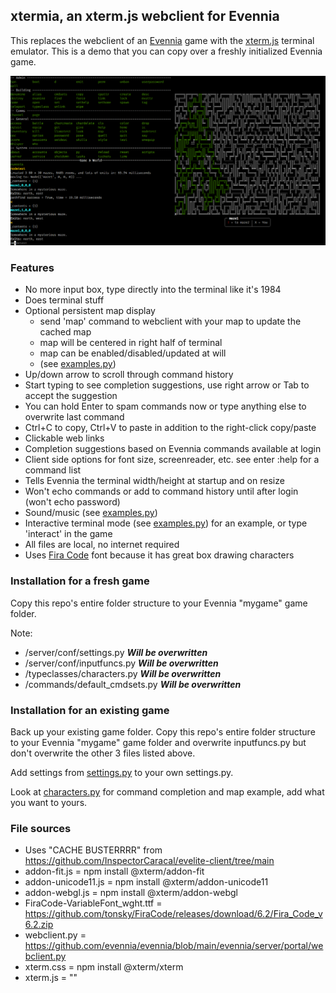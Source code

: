 ## xtermia, an xterm.js webclient for Evennia
This replaces the webclient of an [Evennia](https://github.com/evennia/evennia/tree/main) game with the [xterm.js](https://github.com/xtermjs/xterm.js) terminal emulator.
This is a demo that you can copy over a freshly initialized Evennia game.

![screenshot](./term.png)

### Features
- No more input box, type directly into the terminal like it's 1984
- Does terminal stuff
- Optional persistent map display
    - send 'map' command to webclient with your map to update the cached map
    - map will be centered in right half of terminal
	- map can be enabled/disabled/updated at will
    - (see [examples.py](commands/examples.py))
- Up/down arrow to scroll through command history
- Start typing to see completion suggestions, use right arrow or Tab to accept the suggestion
- You can hold Enter to spam commands now or type anything else to overwrite last command
- Ctrl+C to copy, Ctrl+V to paste in addition to the right-click copy/paste
- Clickable web links
- Completion suggestions based on Evennia commands available at login
- Client side options for font size, screenreader, etc. see enter :help for a command list
- Tells Evennia the terminal width/height at startup and on resize
- Won't echo commands or add to command history until after login (won't echo password)
- Sound/music (see [examples.py](commands/examples.py))
- Interactive terminal mode (see [examples.py](commands/examples.py)) for an example, or type 'interact' in the game
- All files are local, no internet required
- Uses [Fira Code](https://github.com/tonsky/FiraCode) font because it has great box drawing characters

### Installation for a fresh game
Copy this repo's entire folder structure to your Evennia "mygame" game folder.

Note: 
- /server/conf/settings.py ***Will be overwritten***
- /server/conf/inputfuncs.py ***Will be overwritten***
- /typeclasses/characters.py ***Will be overwritten***
- /commands/default_cmdsets.py ***Will be overwritten***

### Installation for an existing game
Back up your existing game folder.
Copy this repo's entire folder structure to your Evennia "mygame" game folder and 
overwrite inputfuncs.py but don't overwrite the other 3 files listed above. 

Add settings from [settings.py](/server/conf/settings.py) to your own settings.py.

Look at [characters.py](/typeclasses/characters.py) for command completion and map example, add what you want to yours.

### File sources
- Uses "CACHE BUSTERRRR" from https://github.com/InspectorCaracal/evelite-client/tree/main
- addon-fit.js = npm install @xterm/addon-fit
- addon-unicode11.js = npm install @xterm/addon-unicode11
- addon-webgl.js = npm install @xterm/addon-webgl
- FiraCode-VariableFont_wght.ttf = https://github.com/tonsky/FiraCode/releases/download/6.2/Fira_Code_v6.2.zip
- webclient.py = https://github.com/evennia/evennia/blob/main/evennia/server/portal/webclient.py
- xterm.css = npm install @xterm/xterm
- xterm.js = ""